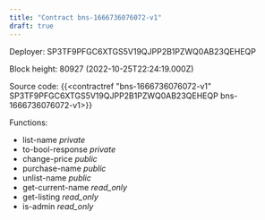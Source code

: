 ```yaml
---
title: "Contract bns-1666736076072-v1"
draft: true
---
```

Deployer: SP3TF9PFGC6XTGS5V19QJPP2B1PZWQ0AB23QEHEQP


 



Block height: 80927 (2022-10-25T22:24:19.000Z)

Source code: {{<contractref "bns-1666736076072-v1" SP3TF9PFGC6XTGS5V19QJPP2B1PZWQ0AB23QEHEQP bns-1666736076072-v1>}}

Functions:

* list-name _private_
* to-bool-response _private_
* change-price _public_
* purchase-name _public_
* unlist-name _public_
* get-current-name _read_only_
* get-listing _read_only_
* is-admin _read_only_
